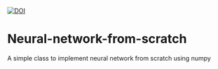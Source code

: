 [![DOI](https://zenodo.org/badge/295798449.svg)](https://zenodo.org/badge/latestdoi/295798449)

# Neural-network-from-scratch
A simple class to implement neural network from scratch using numpy
